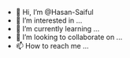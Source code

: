 - 👋 Hi, I’m @Hasan-Saiful
- 👀 I’m interested in ...
- 🌱 I’m currently learning ...
- 💞️ I’m looking to collaborate on ...
- 📫 How to reach me ...

<!---
Hasan-Saiful/Hasan-Saiful is a ✨ special ✨ repository because its `README.md` (this file) appears on your GitHub profile.
You can click the Preview link to take a look at your changes.
--->
